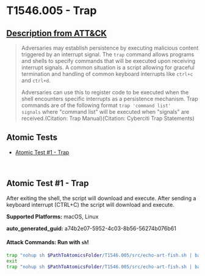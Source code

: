 # T1546.005 - Trap
## [Description from ATT&CK](https://attack.mitre.org/techniques/T1546/005)
<blockquote>Adversaries may establish persistence by executing malicious content triggered by an interrupt signal. The <code>trap</code> command allows programs and shells to specify commands that will be executed upon receiving interrupt signals. A common situation is a script allowing for graceful termination and handling of common keyboard interrupts like <code>ctrl+c</code> and <code>ctrl+d</code>.

Adversaries can use this to register code to be executed when the shell encounters specific interrupts as a persistence mechanism. Trap commands are of the following format <code>trap 'command list' signals</code> where "command list" will be executed when "signals" are received.(Citation: Trap Manual)(Citation: Cyberciti Trap Statements)</blockquote>

## Atomic Tests

- [Atomic Test #1 - Trap](#atomic-test-1---trap)


<br/>

## Atomic Test #1 - Trap
After exiting the shell, the script will download and execute.
After sending a keyboard interrupt (CTRL+C) the script will download and execute.

**Supported Platforms:** macOS, Linux


**auto_generated_guid:** a74b2e07-5952-4c03-8b56-56274b076b61






#### Attack Commands: Run with `sh`! 


```sh
trap "nohup sh $PathToAtomicsFolder/T1546.005/src/echo-art-fish.sh | bash" EXIT
exit
trap "nohup sh $PathToAtomicsFolder/T1546.005/src/echo-art-fish.sh | bash" SIGINt
```






<br/>
